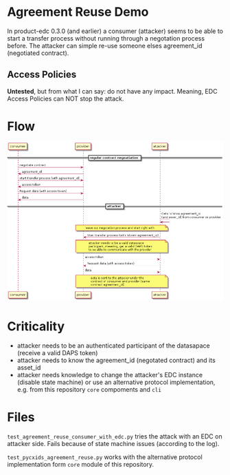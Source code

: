 # Agreement Reuse Demo

In product-edc 0.3.0 (and earlier) a consumer (attacker) seems to be able to start a transfer process without running through a negotation process before. The attacker can simple re-use someone elses agreement_id (negotiated contract).

## Access Policies
**Untested**, but from what I can say: do not have any impact. Meaning, EDC Access Policies can NOT stop the attack.

# Flow
![Flow](./test_pycxids_agreement_reuse.png)

# Criticality
- attacker needs to be an authenticated participant of the datasapace (receive a valid DAPS token)
- attacker needs to know the agreement_id (negotated contract) and its asset_id
- attacker needs knowledge to change the attacker's EDC instance (disable state machine) or use an alternative protocol implementation, e.g. from this repository `core` compoments and `cli`

# Files
`test_agreement_reuse_consumer_with_edc.py` tries the attack with an EDC on attacker side. Fails because of state machine issues (according to the log).

`test_pycxids_agreement_reuse.py` works with the alternative protocol implementation form `core` module of this repository.
